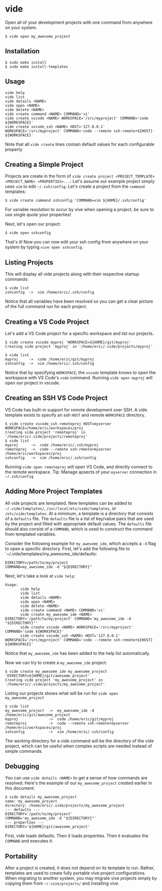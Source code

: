 # vide
Open all of your development projects with one command from anywhere on your system.
```
$ vide open my_awesome_project
```

## Installation
```
$ sudo make install
$ sudo make install-templates
```


## Usage
```
vide help
vide list
vide details <NAME>
vide open <NAME>
vide delete <NAME>
vide create command <NAME> COMMAND='vi'
vide create vscode <NAME> WORKSPACE='/src/myproject' COMMAND='code ${WORKSPACE}'
vide create vscode_ssh <NAME> HOST='127.0.0.1' WORKSPACE='/src/myproject' COMMAND='code --remote ssh-remote+${HOST} ${WORKSPACE}'
```
Note that all `vide create` lines contain default values for each configurable property


## Creating a Simple Project
Projects are create in the form of `vide create project <PROJECT_TEMPLATE> <PROJECT_NAME> <PROPERTIES>...`:
Let's assume our example project simply uses `vim` to edit `~/.ssh/config`.
Let's create a project from the `command` templates:
```
$ vide create command sshconfig 'COMMAND=vim ${HOME}/.ssh/config'
```
For variable resolution to occur by vive when opening a project, be sure to use single quote your properties!

Next, let's open our project:
```
$ vide open sshconfig
```

That's it! Now you can now edit your ssh config from anywhere on your system by typing `vive open sshconfig`.


## Listing Projects
This will display all vide projects along with their respective startup commands:
```
$ vide list
sshconfig  ->  vim /home/eric/.ssh/config
```
Notice that all variables have been resolved so you can get a clear picture of the full command run for each project.


## Creating a VS Code Project
Let's add a VS Code project for a specific workspace and list our projects.
```
$ vide create vscode myproj 'WORKSPACE=${HOME}/git/myproj'
Creating vide project 'myproj' in '/home/eric/.vide/projects/myproj'

$ vide list
myproj     ->  code /home/eric/git/myproj
sshconfig  ->  vim /home/eric/.ssh/config
```
Notice that by specifying `WORKSPACE`, the `vscode` template knows to open the workspace with VS Code's `code` command.
Running `vide open myproj` will open our project in vscode.


## Creating an SSH VS Code Project
VS Code has built-in support for remote development over SSH.
A vide template exists to specify an ssh `HOST` and remote `WORKSPACE` directory.
```
$ vide create vscode_ssh remoteproj HOST=myserver WORKSPACE=/home/eric/workspaces/proj
Creating vide project 'remoteproj' in '/home/eric/.vide/projects/remoteproj'
$ vide list
myproj      ->  code /home/eric/.ssh/myproj
remoteproj  ->  code --remote ssh-remote+myserver /home/eric/workspaces/proj
sshconfig   ->  vim /home/eric/.ssh/config
```
Running `vide open remoteproj` will open VS Code, and directly connect to the remote workspace. 
Tip: Manage apsects of your `myserver` connection in `~/.ssh/config`


## Adding More Project Templates
All vide projects are templated.
New templates can be added to `~/.vide/templates/`, `/usr/local/etc/vide/templates`, or `/etc/vide/templates`.
At a minimum, a template is a directory that consists of a `defaults` file.
The `defaults` file is a list of key/value pairs that are used by the project and filled with appropriate default values.
The `defaults` file should also consist of a `COMMAND`, which is used to construct the command from templated variables.

Consider the following example for `my_awesome_ide`, which accepts a `-d` flag to open a specific directory.
First, let's add the following file to `~/.vide/templates/my_awesome_ide/defaults:
```
DIRECTORY=/path/to/my/project
COMMAND=my_awesome_ide -d "${DIRECTORY}"
```

Next, let's take a look at `vide help`:
```
Usage:
       vide help
       vide list
       vide details <NAME>
       vide open <NAME>
       vide delete <NAME>
       vide create command <NAME> COMMAND='vi'
       vide create my_awesome_ide <NAME> DIRECTORY='/path/to/my/project' COMMAND='my_awesome_ide -d "${DIRECTORY}"'
       vide create vscode <NAME> WORKSPACE='/src/myproject' COMMAND='code ${WORKSPACE}'
       vide create vscode_ssh <NAME> HOST='127.0.0.1' WORKSPACE='/src/myproject' COMMAND='code --remote ssh-remote+${HOST} ${WORKSPACE}'
```
Notice that `my_awesome_ide` has been added to the help list automatically.

Now we can try to create a `my_awesome_ide` project:
```
$ vide create my_awesome_ide my_awesome_project 'DIRECTORY=${HOME}/git/awesome_project'
Creating vide project 'my_awesome_project' in '/home/eric/.vide/projects/my_awesome_project'
```

Listing our projects shows what will be run for `vide open my_awesome_project`
```
$ vide list
my_awesome_project  ->  my_awesome_ide -d /home/eric/git/awesome_project
myproj              ->  code /home/eric/git/myproj
remoteproj          ->  code --remote ssh-remote+myserver /home/eric/workspaces/proj
sshconfig           ->  vim /home/eric/.ssh/config
```

The working directory for a vide command will be the directory of the vide project, which can be useful when complex scripts are needed instead of simple commands.


## Debugging
You can use `vide details <NAME>` to get a sense of how commands are resolved.
Here's the example of our `my_awesome_project` created earlier in this document:
```
$ vide details my_awesome_project
name: my_awesome_project
directory: /home/eric/.vide/projects/my_awesome_project
--- defaults ---
DIRECTORY='/path/to/my/project'
COMMAND='my_awesome_ide -d "${DIRECTORY}"'
--- properties ---
DIRECTORY='${HOME}/git/awesome_project'
```
First, vide loads defaults. Then it loads properties. Then it evaluates the `COMMAND` and executes it.


## Portability
After a project is created, it does not depend on its template to run.
Rather, templates are used to create fully portable vive project configurations.
When migrating to another system, you may migrate vive projects simply by copying them from `~/.vive/projects/` and installing vive.

